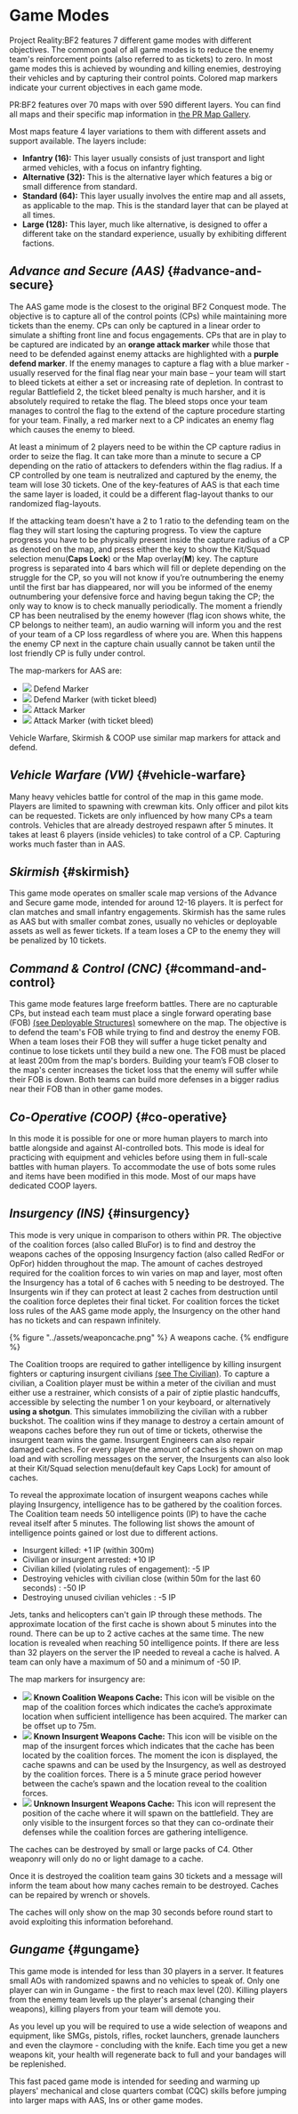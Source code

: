 # Game Modes

Project Reality:BF2 features 7 different game modes with different objectives. The common goal of all game modes is to reduce the enemy team's reinforcement points \(also referred to as tickets\) to zero. In most game modes this is achieved by wounding and killing enemies, destroying their vehicles and by capturing their control points. Colored map markers indicate your current objectives in each game mode.

PR:BF2 features over 70 maps with over 590 different layers. You can find all maps and their specific map information in [the PR Map Gallery](http://www.realitymod.com/mapgallery/).

Most maps feature 4 layer variations to them with different assets and support available. The layers include:

* **Infantry \(16\):** This layer usually consists of just transport and light armed vehicles, with a focus on infantry fighting.
* **Alternative \(32\):** This is the alternative layer which features a big or small difference from standard.
* **Standard \(64\):** This layer usually involves the entire map and all assets, as applicable to the map. This is the standard layer that can be played at all times. 
* **Large \(128\):** This layer, much like alternative, is designed to offer a different take on the standard experience, usually by exhibiting different factions.

## _Advance and Secure \(AAS\)_ {#advance-and-secure}

The AAS game mode is the closest to the original BF2 Conquest mode. The objective is to capture all of the control points \(CPs\) while maintaining more tickets than the enemy. CPs can only be captured in a linear order to simulate a shifting front line and focus engagements. CPs that are in play to be captured are indicated by an **orange attack marker** while those that need to be defended against enemy attacks are highlighted with a **purple defend marker**. If the enemy manages to capture a flag with a blue marker - usually reserved for the final flag near your main base – your team will start to bleed tickets at either a set or increasing rate of depletion. In contrast to regular Battlefield 2, the ticket bleed penalty is much harsher, and it is absolutely required to retake the flag. The bleed stops once your team manages to control the flag to the extend of the capture procedure starting for your team. Finally, a red marker next to a CP indicates an enemy flag which causes the enemy to bleed. 

At least a minimum of 2 players need to be within the CP capture radius in order to seize the flag. It can take more than a minute to secure a CP depending on the ratio of attackers to defenders within the flag radius. If a CP controlled by one team is neutralized and captured by the enemy, the team will lose 30 tickets. One of the key-features of AAS is that each time the same layer is loaded, it could be a different flag-layout thanks to our randomized flag-layouts.

If the attacking team doesn't have a 2 to 1 ratio to the defending team on the flag they will start losing the capturing progress. To view the capture progress you have to be physically present inside the capture radius of a CP as denoted on the map, and press either the key to show the Kit/Squad selection menu\(**Caps Lock**\) or the Map overlay\(**M**\) key. The capture progress is separated into 4 bars which will fill or deplete depending on the struggle for the CP, so you will not know if you’re outnumbering the enemy until the first bar has diappeared, nor will you be informed of the enemy outnumbering your defensive force and having begun taking the CP; the only way to know is to check manually periodically. The moment a friendly CP has been neutralised by the enemy however \(flag icon shows white, the CP belongs to neither team\), an audio warning will inform you and the rest of your team of a CP loss regardless of where you are. When this happens the enemy CP next in the capture chain usually cannot be taken until the lost friendly CP is fully under control.

The map-markers for AAS are:

* ![](../assets/defend.png) Defend Marker 
* ![](../assets/defend%20bleed.png) Defend Marker \(with ticket bleed\) 
* ![](../assets/attack_bleed.png) Attack Marker
* ![](../assets/attack.png) Attack Marker \(with ticket bleed\)

Vehicle Warfare, Skirmish & COOP use similar map markers for attack and defend.

## _Vehicle Warfare \(VW\)_ {#vehicle-warfare}

Many heavy vehicles battle for control of the map in this game mode. Players are limited to spawning with crewman kits. Only officer and pilot kits can be requested. Tickets are only influenced by how many CPs a team controls. Vehicles that are already destroyed respawn after 5 minutes. It takes at least 6 players \(inside vehicles\) to take control of a CP. Capturing works much faster than in AAS.

## _Skirmish_ {#skirmish}

This game mode operates on smaller scale map versions of the Advance and Secure game mode, intended for around 12-16 players. It is perfect for clan matches and small infantry engagements. Skirmish has the same rules as AAS but with smaller combat zones, usually no vehicles or deployable assets as well as fewer tickets. If a team loses a CP to the enemy they will be penalized by 10 tickets.

## _Command & Control \(CNC\)_ {#command-and-control}

This game mode features large freeform battles. There are no capturable CPs, but instead each team must place a single forward operating base \(FOB\) [\(see Deployable Structures\)](the_squad_leader.md#deployable-structures) somewhere on the map. The objective is to defend the team's FOB while trying to find and destroy the enemy FOB. When a team loses their FOB they will suffer a huge ticket penalty and continue to lose tickets until they build a new one. The FOB must be placed at least 200m from the map's borders. Building your team’s FOB closer to the map's center increases the ticket loss that the enemy will suffer while their FOB is down. Both teams can build more defenses in a bigger radius near their FOB than in other game modes.

## _Co-Operative \(COOP\)_ {#co-operative}

In this mode it is possible for one or more human players to march into battle alongside and against AI-controlled bots. This mode is ideal for practicing with equipment and vehicles before using them in full-scale battles with human players. To accommodate the use of bots some rules and items have been modified in this mode. Most of our maps have dedicated COOP layers.

## _Insurgency \(INS\)_ {#insurgency}

This mode is very unique in comparison to others within PR. The objective of the coalition forces \(also called BluFor\) is to find and destroy the weapons caches of the opposing Insurgency faction \(also called RedFor or OpFor\) hidden throughout the map. The amount of caches destroyed required for the coalition forces to win varies on map and layer, most often the Insurgency has a total of 6 caches with 5 needing to be destroyed. The Insurgents win if they can protect at least 2 caches from destruction until the coalition force depletes their final ticket. For coalition forces the ticket loss rules of the AAS game mode apply, the Insurgency on the other hand has no tickets and can respawn infinitely.

{% figure "../assets/weaponcache.png" %}
A weapons cache.
{% endfigure %}

The Coalition troops are required to gather intelligence by killing insurgent fighters or capturing insurgent civilians [\(see The Civilian\)](the_civilian.md). To capture a civilian, a Coalition player must be within a meter of the civilian and must either use a restrainer, which consists of a pair of ziptie plastic handcuffs, accessible by selecting the number 1 on your keyboard, or alternatively **using a shotgun**. This simulates immobilizing the civilian with a rubber buckshot. The coalition wins if they manage to destroy a certain amount of weapons caches before they run out of time or tickets, otherwise the insurgent team wins the game. Insurgent Engineers can also repair damaged caches. For every player the amount of caches is shown on map load and with scrolling messages on the server, the Insurgents can also look at their Kit/Squad selection menu\(default key Caps Lock\) for amount of caches.

To reveal the approximate location of insurgent weapons caches while playing Insurgency, intelligence has to be gathered by the coalition forces. The Coalition team needs 50 intelligence points \(IP\) to have the cache reveal itself after 5 minutes. The following list shows the amount of intelligence points gained or lost due to different actions.

* Insurgent killed: +1 IP \(within 300m\)
* Civilian or insurgent arrested: +10 IP
* Civilian killed \(violating rules of engagement\): -5 IP
* Destroying vehicles with civilian close \(within 50m for the last 60 seconds\) : -50 IP
* Destroying unused civilian vehicles : -5 IP

Jets, tanks and helicopters can't gain IP through these methods. The approximate location of the first cache is shown about 5 minutes into the round. There can be up to 2 active caches at the same time. The new location is revealed when reaching 50 intelligence points. If there are less than 32 players on the server the IP needed to reveal a cache is halved. A team can only have a maximum of 50 and a minimum of -50 IP.

The map markers for insurgency are:

* ![](../assets/cache.png) **Known Coalition Weapons Cache:** This icon will be visible on the map of the coalition forces which indicates the cache’s approximate location when sufficient intelligence has been acquired. The marker can be offset up to 75m.
* ![](../assets/unknown%20weapon%20cache.png) **Known Insurgent Weapons Cache:** This icon will be visible on the map of the insurgent forces which indicates that the cache has been located by the coalition forces. The moment the icon is displayed, the cache spawns and can be used by the Insurgency, as well as destroyed by the coalition forces. There is a 5 minute grace period however between the cache’s spawn and the location reveal to the coalition forces. 
* ![](../assets/unknown%20cache.png) **Unknown Insurgent Weapons Cache:** This icon will represent the position of the cache where it will spawn on the battlefield. They are only visible to the insurgent forces so that they can co-ordinate their defenses while the coalition forces are gathering intelligence. 

The caches can be destroyed by small or large packs of C4. Other weaponry will only do no or light damage to a cache.

Once it is destroyed the coalition team gains 30 tickets and a message will inform the team about how many caches remain to be destroyed. Caches can be repaired by wrench or shovels.

The caches will only show on the map 30 seconds before round start to avoid exploiting this information beforehand.

## _Gungame_ {#gungame}
This game mode is intended for less than 30 players in a server. It features small AOs with randomized spawns and no vehicles to speak of. Only one player can win in Gungame - the first to reach max level \(20\). Killing players from the enemy team levels up the player's arsenal \(changing their weapons\), killing players from your team will demote you.

As you level up you will be required to use a wide selection of weapons and equipment, like SMGs, pistols, rifles, rocket launchers, grenade launchers and even the claymore - concluding with the knife. Each time you get a new weapons kit, your health will regenerate back to full and your bandages will be replenished.

This fast paced game mode is intended for seeding and warming up players' mechanical and close quarters combat \(CQC\) skills before jumping into larger maps with AAS, Ins or other game modes.